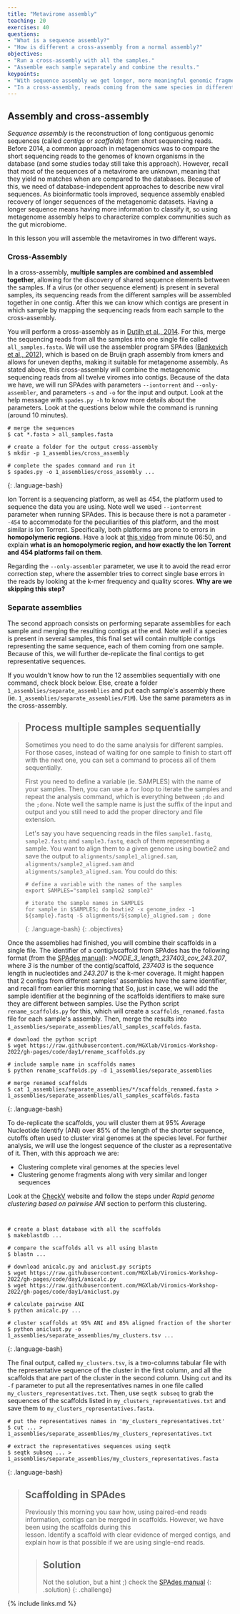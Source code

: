 ```yaml
---
title: "Metavirome assembly"
teaching: 20
exercises: 40
questions:
- "What is a sequence assembly?"
- "How is different a cross-assembly from a normal assembly?"
objectives:
- "Run a cross-assembly with all the samples."
- "Assemble each sample separately and combine the results."
keypoints:
- "With sequence assembly we get longer, more meaningful genomic fragments from short sequencing reads."
- "In a cross-assembly, reads coming from the same species in different samples are merged into the same contig."
---
```


## Assembly and cross-assembly

*Sequence assembly* is the reconstruction of long contiguous genomic sequences (called *contigs* or *scaffolds*) from short sequencing reads. Before 2014, a common approach in metagenomics was to compare the short sequencing reads to the genomes of known organisms in the database (and some studies today still take this approach). However, recall that most of the sequences of a metavirome are unknown, meaning that they yield no matches when are compared to the databases. Because of this, we need of database-independent approaches to describe new viral sequences. As bioinformatic tools improved, sequence assembly enabled recovery of longer sequences of the metagenomic datasets. Having a longer sequence means having more information to classify it, so using metagenome assembly helps to characterize complex communities such as the gut microbiome.

In this lesson you will assemble the metaviromes in two different ways.

### Cross-Assembly

In a cross-assembly, **multiple samples are combined and assembled together**, allowing for the discovery of shared sequence elements between the samples. If a virus (or other sequence element) is present in several samples, its sequencing reads from the different samples will be assembled together in one contig. After this we can know which contigs are present in which sample by mapping the sequencing reads from each sample to the cross-assembly.

You will perform a cross-assembly as in [Dutilh et al., 2014](https://www.nature.com/articles/ncomms5498/). For this, merge the sequencing reads from all the samples into one single file called `all_samples.fasta`. We will use the assembler program SPAdes ([Bankevich et al., 2012](https://www.ncbi.nlm.nih.gov/pmc/articles/PMC3342519/)), which is based on de Bruijn graph assembly from kmers and allows for uneven depths, making it suitable for metagenome assembly. As stated above, this cross-assembly will combine the metagenomic sequencing reads from all twelve viromes into contigs. Because of the data we have, we will run SPAdes with parameters `--iontorrent` and `--only-assembler`, and parameters `-s` and `-o` for the input and output. Look at the help message with `spades.py -h` to know more details about the parameters. Look at the questions below while the command is running (around 10 minutes).

~~~
# merge the sequences
$ cat *.fasta > all_samples.fasta

# create a folder for the output cross-assembly
$ mkdir -p 1_assemblies/cross_assembly

# complete the spades command and run it
$ spades.py -o 1_assemblies/cross_assembly ...
~~~
{: .language-bash}

Ion Torrent is a sequencing platform, as well as 454, the platform used to sequence the data you are using. Note well we used `--iontorrent` parameter when running SPAdes. This is because there is not a parameter `--454` to accommodate for the peculiarities of this platform, and the most similar is Ion Torrent. Specifically, both platforms are prone to errors in **homopolymeric regions**. Have a look at [this video](https://www.youtube.com/watch?v=sdxVDy0lSAE) from minute 06:50, and explain **what is an homopolymeric region, and how exactly the Ion Torrent and 454 platforms fail on them**.

Regarding the `--only-assembler` parameter, we use it to avoid the read error correction step, where the assembler tries to correct single base errors in the reads by looking at the k-mer frequency and quality scores. **Why are we skipping this step?**

### Separate assemblies

The second approach consists on performing separate assemblies for each sample and merging the resulting contigs at the end. Note well if a species is present in several samples, this final set will contain multiple contigs representing the same sequence, each of them coming from one sample. Because of this, we will further de-replicate the final contigs to get representative sequences.

If you wouldn't know how to run the 12 assemblies sequentially with one command, check block below. Else, create a folder `1_assemblies/separate_assemblies` and put each sample's assembly there (ie. `1_assemblies/separate_assemblies/F1M`). Use the same parameters as in the cross-assembly.

> ## Process multiple samples sequentially
> Sometimes you need to do the same analysis for different samples. For those cases,
> instead of waiting for one sample to finish to start off with the next one, you
> can set a command to process all of them sequentially.
>
> First you need to define a variable (ie. SAMPLES) with the name of your samples.
> Then, you can use a `for` loop to iterate the samples and repeat the analysis command,
> which is everything between `;do` and the `;done`. Note well the sample name is just the suffix
> of the input and output and you still need to add the proper directory and file extension.
>
> Let's say you have sequencing reads in the files `sample1.fastq`, `sample2.fastq`
> and `sample3.fastq`, each of them representing a sample. You want to align them
> to a given genome using bowtie2 and save the output to `alignments/sample1_aligned.sam`,
> `alignments/sample2_aligned.sam` and `alignments/sample3_aligned.sam`. You could
> do this:
> ~~~
> # define a variable with the names of the samples
> export SAMPLES="sample1 sample2 sample3"
>
> # iterate the sample names in SAMPLES
> for sample in $SAMPLES; do bowtie2 -x genome_index -1 ${sample}.fastq -S alignments/${sample}_aligned.sam ; done
> ~~~
> {: .language-bash}
{: .objectives}

Once the assemblies had finished, you will combine their scaffolds in a single file.
The identifier of a contig/scaffold from SPAdes has the following format (from the [SPAdes manual](https://cab.spbu.ru/files/release3.15.2/manual.html)): _>NODE_3_length_237403_cov_243.207_, where _3_ is the number of the contig/scaffold, _237403_ is the sequence length in nucleotides and _243.207_ is the k-mer coverage.
It might happen that 2 contigs from different samples' assemblies have the same identifier, and
recall from earlier this morning that
So, just in case, we will add the sample identifier at the beginning of the scaffolds identifiers
to make sure they are different between samples. Use the Python script `rename_scaffolds.py`
for this, which will create a `scaffolds_renamed.fasta` file for each sample's assembly. Then,
merge the results into `1_assemblies/separate_assemblies/all_samples_scaffolds.fasta`.

~~~
# download the python script
$ wget https://raw.githubusercontent.com/MGXlab/Viromics-Workshop-2022/gh-pages/code/day1/rename_scaffolds.py

# include sample name in scaffolds names
$ python rename_scaffolds.py -d 1_assemblies/separate_assemblies

# merge renamed scaffolds
$ cat 1_assemblies/separate_assemblies/*/scaffolds_renamed.fasta > 1_assemblies/separate_assemblies/all_samples_scaffolds.fasta
~~~
{: .language-bash}

To de-replicate the scaffolds, you will cluster them at 95% Average Nucleotide Identify (ANI) over 85% of the length of the shorter sequence, cutoffs often used to cluster viral genomes at the species level. For further analysis, we will use the longest sequence of the cluster as a representative of it. Then, with this approach we are:

- Clustering complete viral genomes at the species level
- Clustering genome fragments along with very similar and longer sequences

Look at the [CheckV](https://bitbucket.org/berkeleylab/checkv/src/master/) website and follow the steps under _Rapid genome clustering based on pairwise ANI_ section to perform this clustering.

~~~


# create a blast database with all the scaffolds
$ makeblastdb ...

# compare the scaffolds all vs all using blastn
$ blastn ...

# download anicalc.py and aniclust.py scripts
$ wget https://raw.githubusercontent.com/MGXlab/Viromics-Workshop-2022/gh-pages/code/day1/anicalc.py
$ wget https://raw.githubusercontent.com/MGXlab/Viromics-Workshop-2022/gh-pages/code/day1/aniclust.py

# calculate pairwise ANI
$ python anicalc.py ...

# cluster scaffolds at 95% ANI and 85% aligned fraction of the shorter
$ python aniclust.py -o 1_assemblies/separate_assemblies/my_clusters.tsv ...
~~~
{: .language-bash}


The final output, called `my_clusters.tsv`, is a two-columns tabular file with the representative sequence of the cluster in the first column, and all the scaffolds that are part of the cluster in the second column. Using `cut` and its `-f` parameter to put all the representatives names in one file called `my_clusters_representatives.txt`. Then, use `seqtk subseq` to grab the sequences of the scaffolds listed in `my_clusters_representatives.txt` and save them to `my_clusters_representatives.fasta`.

~~~
# put the representatives names in 'my_clusters_representatives.txt'
$ cut ... > 1_assemblies/separate_assemblies/my_clusters_representatives.txt

# extract the representatives sequences using seqtk
$ seqtk subseq ... > 1_assemblies/separate_assemblies/my_clusters_representatives.fasta
~~~
{: .language-bash}

> ## Scaffolding in SPAdes
> Previously this morning you saw how, using paired-end reads information, contigs
> can be merged in scaffolds. However, we have been using the scaffolds during this  
> lesson.
> Identify a scaffold with clear evidence of merged contigs, and explain how is that
> possible if we are using single-end reads.
> > ## Solution
> > Not the solution, but a hint ;) check the [SPAdes manual](http://cab.spbu.ru/files/release3.15.3/manual.html)
> {: .solution}
{: .challenge}


{% include links.md %}
